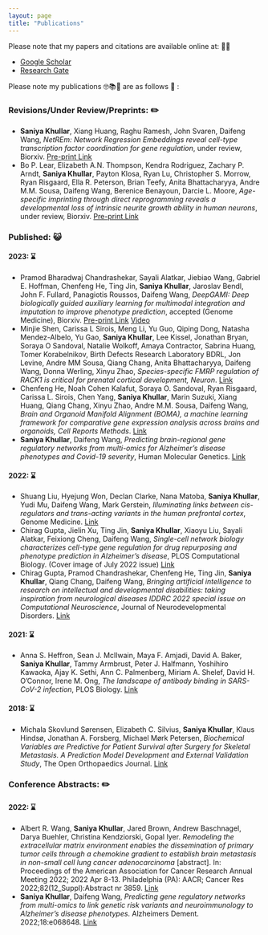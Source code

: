 ```yaml
---
layout: page
title: "Publications" 
---
```

Please note that my papers and citations are available online at: 👩‍💻
* [Google Scholar](https://scholar.google.com/citations?user=2YXiDBkAAAAJ&hl=en) 
* [Research Gate](https://www.researchgate.net/profile/Saniya-Khullar)

Please note my publications 🤓📚🧬 are as follows 📖 : 
<!-- https://emojipedia.org/people -->
### Revisions/Under Review/Preprints: ✏️
-	**Saniya Khullar**, Xiang Huang, Raghu Ramesh, John Svaren, Daifeng Wang, *NetREm: Network Regression Embeddings reveal cell-type transcription factor coordination for gene regulation*, under review, Biorxiv. [Pre-print Link](https://www.biorxiv.org/content/10.1101/2023.10.25.563769v1)
-	Bo P. Lear, Elizabeth A.N. Thompson, Kendra Rodriguez, Zachary P. Arndt, **Saniya Khullar**, Payton Klosa, Ryan Lu, Christopher S. Morrow, Ryan Risgaard, Ella R. Peterson, Brian Teefy, Anita Bhattacharyya, Andre M.M. Sousa, Daifeng Wang, Berenice Benayoun, Darcie L. Moore, *Age-specific imprinting through direct reprogramming reveals a developmental loss of intrinsic neurite growth ability in human neurons*, under review, Biorxiv. [Pre-print Link](https://doi.org/10.1101/2023.05.23.541995)

### Published: 😺 
#### 2023: ⌛
-	Pramod Bharadwaj Chandrashekar, Sayali Alatkar, Jiebiao Wang, Gabriel E. Hoffman, Chenfeng He, Ting Jin, **Saniya Khullar**, Jaroslav Bendl, John F. Fullard, Panagiotis Roussos, Daifeng Wang, *DeepGAMI: Deep biologically guided auxiliary learning for multimodal integration and imputation to improve phenotype prediction*, accepted (Genome Medicine), Biorxiv. [Pre-print Link](https://doi.org/10.1101/2022.08.16.504101) [Video](https://www.youtube.com/watch?v=Op6NbPg16qQ)
-	Minjie Shen, Carissa L Sirois, Meng Li, Yu Guo, Qiping Dong, Natasha Mendez-Albelo, Yu Gao, **Saniya Khullar**, Lee Kissel, Jonathan Bryan, Soraya O Sandoval, Natalie Wolkoff, Amaya Contractor, Sabrina Huang, Tomer Korabelnikov, Birth Defects Research Laboratory BDRL, Jon Levine, Andre MM Sousa, Qiang Chang, Anita Bhattacharyya, Daifeng Wang, Donna Werling, Xinyu Zhao, *Species-specific FMRP regulation of RACK1 is critical for prenatal cortical development, Neuron*. [Link](https://doi.org/10.1016/j.neuron.2023.09.014)
-	Chenfeng He, Noah Cohen Kalafut, Soraya O. Sandoval, Ryan Risgaard, Carissa L. Sirois, Chen Yang, **Saniya Khullar**, Marin Suzuki, Xiang Huang, Qiang Chang, Xinyu Zhao, Andre M.M. Sousa, Daifeng Wang, *Brain and Organoid Manifold Alignment (BOMA), a machine learning framework for comparative gene expression analysis across brains and organoids, Cell Reports Methods*. [Link](https://doi.org/10.1016/j.crmeth.2023.100409)
-	**Saniya Khullar**, Daifeng Wang, *Predicting brain-regional gene regulatory networks from multi-omics for Alzheimer’s disease phenotypes and Covid-19 severity*, Human Molecular Genetics. [Link](https://doi.org/10.1093/hmg/ddad009)

#### 2022: ⌛
-	Shuang Liu, Hyejung Won, Declan Clarke, Nana Matoba, **Saniya Khullar**, Yudi Mu, Daifeng Wang, Mark Gerstein,
*Illuminating links between cis-regulators and trans-acting variants in the human prefrontal cortex*, Genome Medicine. [Link](https://doi.org/10.1186/s13073-022-01133-8)
-	Chirag Gupta, Jielin Xu, Ting Jin, **Saniya Khullar**, Xiaoyu Liu, Sayali Alatkar, Feixiong Cheng, Daifeng Wang, *Single-cell network biology characterizes cell-type gene regulation for drug repurposing and phenotype prediction in Alzheimer’s disease*, PLOS Computational Biology. (Cover image of July 2022 issue) [Link](https://doi.org/10.1371/journal.pcbi.1010287)
-	Chirag Gupta, Pramod Chandrashekar, Chenfeng He, Ting Jin, **Saniya Khullar**, Qiang Chang, Daifeng Wang, *Bringing artificial intelligence to research on intellectual and developmental disabilities: taking inspiration from neurological diseases IDDRC 2022 special issue on Computational Neuroscience*, Journal of Neurodevelopmental Disorders. [Link](https://doi.org/10.1186/s11689-022-09438-w)

#### 2021: ⌛
-	Anna S. Heffron, Sean J. McIlwain, Maya F. Amjadi, David A. Baker, **Saniya Khullar**, Tammy Armbrust, Peter J. Halfmann, Yoshihiro Kawaoka, Ajay K. Sethi, Ann C. Palmenberg, Miriam A. Shelef, David H. O’Connor, Irene M. Ong, *The landscape of antibody binding in SARS-CoV-2 infection*, PLOS Biology. [Link](https://journals.plos.org/plosbiology/article?id=10.1371/journal.pbio.3001265)

#### 2018: ⌛
-	Michala Skovlund Sørensen, Elizabeth C. Silvius, **Saniya Khullar**, Klaus Hindsø, Jonathan A. Forsberg, Michael Mørk Petersen, *Biochemical Variables are Predictive for Patient Survival after Surgery for Skeletal Metastasis. A Prediction Model Development and External Validation Study*, The Open Orthopaedics Journal. [Link](https://openorthopaedicsjournal.com/VOLUME/12/PAGE/469/)

### Conference Abstracts: ✏️
#### 2022: ⌛
-	Albert R. Wang, **Saniya Khullar**, Jared Brown, Andrew Baschnagel, Darya Buehler, Christina Kendziorski, Gopal Iyer. *Remodeling the extracellular matrix environment enables the dissemination of primary tumor cells through a chemokine gradient to establish brain metastasis in non-small cell lung cancer adenocarcinoma* [abstract]. In: Proceedings of the American Association for Cancer Research Annual Meeting 2022; 2022 Apr 8-13. Philadelphia (PA): AACR; Cancer Res 2022;82(12_Suppl):Abstract nr 3859. [Link](https://aacrjournals.org/cancerres/article/82/12_Supplement/3859/703910)
- **Saniya Khullar**, Daifeng Wang, *Predicting gene regulatory networks from multi-omics to link genetic risk variants and neuroimmunology to Alzheimer’s disease phenotypes*. Alzheimers Dement. 2022;18:e068648. [Link](https://alz-journals.onlinelibrary.wiley.com/doi/full/10.1002/alz.068648)